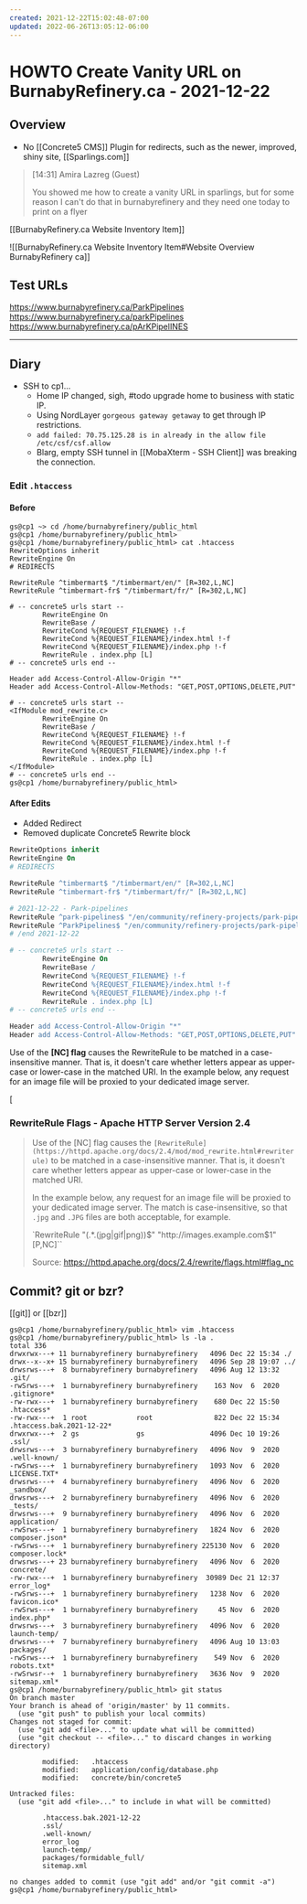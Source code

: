 ```yaml
---
created: 2021-12-22T15:02:48-07:00
updated: 2022-06-26T13:05:12-06:00
---
```

# HOWTO Create Vanity URL on BurnabyRefinery.ca - 2021-12-22

## Overview

- No [[Concrete5 CMS]] Plugin for redirects, such as the newer, improved, shiny site, [[Sparlings.com]]


> [14:31] Amira Lazreg (Guest)
>
> You showed me how to create a vanity URL in sparlings, but for some reason I can't do that in burnabyrefinery and they need one today to print on a flyer



[[BurnabyRefinery.ca Website Inventory Item]]

![[BurnabyRefinery.ca Website Inventory Item#Website Overview BurnabyRefinery ca]]


## Test URLs

https://www.burnabyrefinery.ca/ParkPipelines
https://www.burnabyrefinery.ca/parkPipelines
https://www.burnabyrefinery.ca/pArKPipelINES


---

## Diary

- SSH to cp1...
	- Home IP changed, sigh, #todo upgrade home to business with static IP.
	- Using NordLayer `gorgeous gateway getaway` to get through IP restrictions.
	- `add failed: 70.75.125.28 is in already in the allow file /etc/csf/csf.allow`
	- Blarg, empty SSH tunnel in [[MobaXterm - SSH Client]] was breaking the connection.


### Edit `.htaccess`

#### Before

```shell
gs@cp1 ~> cd /home/burnabyrefinery/public_html
gs@cp1 /home/burnabyrefinery/public_html>
gs@cp1 /home/burnabyrefinery/public_html> cat .htaccess
RewriteOptions inherit
RewriteEngine On
# REDIRECTS

RewriteRule ^timbermart$ "/timbermart/en/" [R=302,L,NC]
RewriteRule ^timbermart-fr$ "/timbermart/fr/" [R=302,L,NC]

# -- concrete5 urls start --
        RewriteEngine On
        RewriteBase /
        RewriteCond %{REQUEST_FILENAME} !-f
        RewriteCond %{REQUEST_FILENAME}/index.html !-f
        RewriteCond %{REQUEST_FILENAME}/index.php !-f
        RewriteRule . index.php [L]
# -- concrete5 urls end --

Header add Access-Control-Allow-Origin "*"
Header add Access-Control-Allow-Methods: "GET,POST,OPTIONS,DELETE,PUT"

# -- concrete5 urls start --
<IfModule mod_rewrite.c>
        RewriteEngine On
        RewriteBase /
        RewriteCond %{REQUEST_FILENAME} !-f
        RewriteCond %{REQUEST_FILENAME}/index.html !-f
        RewriteCond %{REQUEST_FILENAME}/index.php !-f
        RewriteRule . index.php [L]
</IfModule>
# -- concrete5 urls end --
gs@cp1 /home/burnabyrefinery/public_html>

```

#### After Edits

- Added Redirect
- Removed duplicate Concrete5 Rewrite block 

```apache
RewriteOptions inherit
RewriteEngine On
# REDIRECTS

RewriteRule ^timbermart$ "/timbermart/en/" [R=302,L,NC]
RewriteRule ^timbermart-fr$ "/timbermart/fr/" [R=302,L,NC]

# 2021-12-22 - Park-pipelines
RewriteRule ^park-pipelines$ "/en/community/refinery-projects/park-pipelines" [R=302,L,NC]
RewriteRule ^ParkPipelines$ "/en/community/refinery-projects/park-pipelines" [R=302,L,NC]
# /end 2021-12-22

# -- concrete5 urls start --
        RewriteEngine On
        RewriteBase /
        RewriteCond %{REQUEST_FILENAME} !-f
        RewriteCond %{REQUEST_FILENAME}/index.html !-f
        RewriteCond %{REQUEST_FILENAME}/index.php !-f
        RewriteRule . index.php [L]
# -- concrete5 urls end --

Header add Access-Control-Allow-Origin "*"
Header add Access-Control-Allow-Methods: "GET,POST,OPTIONS,DELETE,PUT"

```




Use of the **[NC] flag** causes the RewriteRule to be matched in a case-insensitive manner. That is, it doesn't care whether letters appear as upper-case or lower-case in the matched URI. In the example below, any request for an image file will be proxied to your dedicated image server.

[  

### RewriteRule Flags - Apache HTTP Server Version 2.4

> Use of the [NC] flag causes the `[RewriteRule](https://httpd.apache.org/docs/2.4/mod/mod_rewrite.html#rewriterule)` to be matched in a case-insensitive manner. That is, it doesn't care whether letters appear as upper-case or lower-case in the matched URI.
> 
> In the example below, any request for an image file will be proxied to your dedicated image server. The match is case-insensitive, so that `.jpg` and `.JPG` files are both acceptable, for example.
> 
> `RewriteRule "(.*\.(jpg|gif|png))$" "http://images.example.com$1" [P,NC]``
> 
> Source: https://httpd.apache.org/docs/2.4/rewrite/flags.html#flag_nc





## Commit? git or bzr?
[[git]] or [[bzr]]

```shell
gs@cp1 /home/burnabyrefinery/public_html> vim .htaccess
gs@cp1 /home/burnabyrefinery/public_html> ls -la .
total 336
drwxrwx---+ 11 burnabyrefinery burnabyrefinery   4096 Dec 22 15:34 ./
drwx--x--x+ 15 burnabyrefinery burnabyrefinery   4096 Sep 28 19:07 ../
drwsrws---+  8 burnabyrefinery burnabyrefinery   4096 Aug 12 13:32 .git/
-rwSrws---+  1 burnabyrefinery burnabyrefinery    163 Nov  6  2020 .gitignore*
-rw-rwx---+  1 burnabyrefinery burnabyrefinery    680 Dec 22 15:50 .htaccess*
-rw-rwx---+  1 root            root               822 Dec 22 15:34 .htaccess.bak.2021-12-22*
drwxrwx---+  2 gs              gs                4096 Dec 10 19:26 .ssl/
drwsrws---+  3 burnabyrefinery burnabyrefinery   4096 Nov  9  2020 .well-known/
-rwSrws---+  1 burnabyrefinery burnabyrefinery   1093 Nov  6  2020 LICENSE.TXT*
drwsrws---+  4 burnabyrefinery burnabyrefinery   4096 Nov  6  2020 _sandbox/
drwsrws---+  2 burnabyrefinery burnabyrefinery   4096 Nov  6  2020 _tests/
drwsrws---+  9 burnabyrefinery burnabyrefinery   4096 Nov  6  2020 application/
-rwSrws---+  1 burnabyrefinery burnabyrefinery   1824 Nov  6  2020 composer.json*
-rwSrws---+  1 burnabyrefinery burnabyrefinery 225130 Nov  6  2020 composer.lock*
drwsrws---+ 23 burnabyrefinery burnabyrefinery   4096 Nov  6  2020 concrete/
-rw-rwx---+  1 burnabyrefinery burnabyrefinery  30989 Dec 21 12:37 error_log*
-rwSrws---+  1 burnabyrefinery burnabyrefinery   1238 Nov  6  2020 favicon.ico*
-rwSrws---+  1 burnabyrefinery burnabyrefinery     45 Nov  6  2020 index.php*
drwsrws---+  3 burnabyrefinery burnabyrefinery   4096 Nov  6  2020 launch-temp/
drwsrws---+  7 burnabyrefinery burnabyrefinery   4096 Aug 10 13:03 packages/
-rwSrws---+  1 burnabyrefinery burnabyrefinery    549 Nov  6  2020 robots.txt*
-rwSrwsr--+  1 burnabyrefinery burnabyrefinery   3636 Nov  9  2020 sitemap.xml*
gs@cp1 /home/burnabyrefinery/public_html> git status
On branch master
Your branch is ahead of 'origin/master' by 11 commits.
  (use "git push" to publish your local commits)
Changes not staged for commit:
  (use "git add <file>..." to update what will be committed)
  (use "git checkout -- <file>..." to discard changes in working directory)

        modified:   .htaccess
        modified:   application/config/database.php
        modified:   concrete/bin/concrete5

Untracked files:
  (use "git add <file>..." to include in what will be committed)

        .htaccess.bak.2021-12-22
        .ssl/
        .well-known/
        error_log
        launch-temp/
        packages/formidable_full/
        sitemap.xml

no changes added to commit (use "git add" and/or "git commit -a")
gs@cp1 /home/burnabyrefinery/public_html>


```